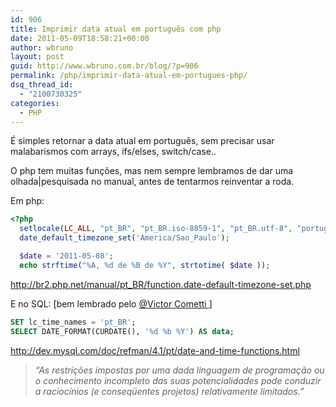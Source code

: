```yaml
---
id: 906
title: Imprimir data atual em português com php
date: 2011-05-09T18:58:21+00:00
author: wbruno
layout: post
guid: http://www.wbruno.com.br/blog/?p=906
permalink: /php/imprimir-data-atual-em-portugues-php/
dsq_thread_id:
  - "2100730325"
categories:
  - PHP
---
```

É simples retornar a data atual em português, sem precisar usar malabarismos com arrays, ifs/elses, switch/case..

O php tem muitas funções, mas nem sempre lembramos de dar uma olhada|pesquisada no manual, antes de tentarmos reinventar a roda.

<!--more-->



Em php:

``` php
<?php
  setlocale(LC_ALL, "pt_BR", "pt_BR.iso-8859-1", "pt_BR.utf-8", "portuguese");
  date_default_timezone_set('America/Sao_Paulo');

  $date = '2011-05-08';
  echo strftime("%A, %d de %B de %Y", strtotime( $date ));
```

<a href="http://br2.php.net/manual/pt_BR/function.date-default-timezone-set.php" target="_blank">http://br2.php.net/manual/pt_BR/function.date-default-timezone-set.php</a>

E no SQL: [bem lembrado pelo <a href="http://forum.imasters.com.br/topic/432495-transformar-data-do-banco-de-dados-para-outro-formato/page__view__findpost__p__1707238" target="_blank">@Victor Cometti </a> ]

``` sql
SET lc_time_names = 'pt_BR';
SELECT DATE_FORMAT(CURDATE(), '%d %b %Y') AS data;
```

<a href="http://dev.mysql.com/doc/refman/4.1/pt/date-and-time-functions.html" target="_blank">http://dev.mysql.com/doc/refman/4.1/pt/date-and-time-functions.html</a>

> _&#8220;As restrições impostas por uma dada linguagem de programação ou o conhecimento incompleto das suas potencialidades pode conduzir a raciocínios (e conseqüentes projetos) relativamente limitados.&#8221;_
